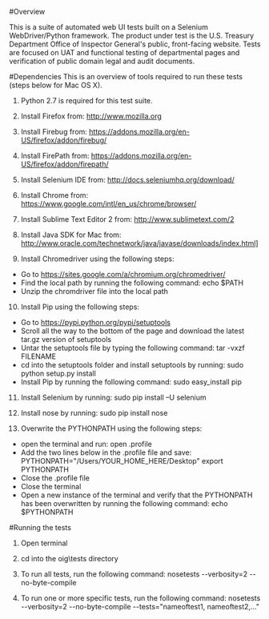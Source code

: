 #Overview

This is a suite of automated web UI tests built on a Selenium WebDriver/Python framework. The product under test is the U.S. Treasury Department Office of Inspector General's public, front-facing website. Tests are focused on UAT and functional testing of departmental pages and verification of public domain legal and audit documents. 

#Dependencies
This is an overview of tools required to run these tests (steps below for Mac OS X).

1. Python 2.7 is required for this test suite.

2. Install Firefox from: http://www.mozilla.org

3. Install Firebug from: https://addons.mozilla.org/en-US/firefox/addon/firebug/

4. Install FirePath from: https://addons.mozilla.org/en-US/firefox/addon/firepath/

5. Install Selenium IDE from: http://docs.seleniumhq.org/download/

6. Install Chrome from: https://www.google.com/intl/en_us/chrome/browser/

7. Install Sublime Text Editor 2 from: http://www.sublimetext.com/2

8. Install Java SDK for Mac from: http://www.oracle.com/technetwork/java/javase/downloads/index.html]

9. Install Chromedriver using the following steps:
  - Go to https://sites.google.com/a/chromium.org/chromedriver/
  - Find the local path by running the following command: echo $PATH
  - Unzip the chromdriver file into the local path

10. Install Pip using the following steps:
- Go to https://pypi.python.org/pypi/setuptools
- Scroll all the way to the bottom of the page and download the latest tar.gz version of setuptools
- Untar the setuptools file by typing the following command: tar -vxzf FILENAME
- cd into the setuptools folder and install setuptools by running: sudo python setup.py install
- Install Pip by running the following command: sudo easy_install pip

11. Install Selenium by running: sudo pip install –U selenium

12. Install nose by running: sudo pip install nose

13. Overwrite the PYTHONPATH using the following steps:
- open the terminal and run: open .profile
- Add the two lines below in the .profile file and save: 
PYTHONPATH="/Users/YOUR_HOME_HERE/Desktop"
export PYTHONPATH
- Close the .profile file
- Close the terminal
- Open a new instance of the terminal and verify that the PYTHONPATH has been overwritten by running the following command:
echo $PYTHONPATH

#Running the tests

1. Open terminal

2. cd into the oig\tests directory

3. To run all tests, run the following command: nosetests --verbosity=2 --no-byte-compile

4. To run one or more specific tests, run the following command: nosetests --verbosity=2 --no-byte-compile --tests="nameoftest1, nameoftest2,..."
